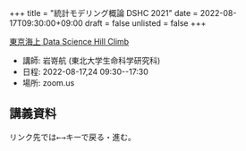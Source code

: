 +++
title = "統計モデリング概論 DSHC 2021"
date = 2022-08-17T09:30:00+09:00
draft = false
unlisted = false
+++

[東京海上 Data Science Hill Climb](https://tokiomarine-dshc.com/)

- 講師: 岩嵜航 (東北大学生命科学研究科)
- 日程: 2022-08-17,24 09:30--17:30
- 場所: zoom.us

## 講義資料

リンク先では<kbd>←</kbd><kbd>→</kbd>キーで戻る・進む。
